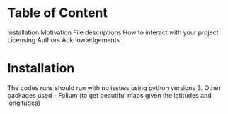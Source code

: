 # Table of Content
Installation
Motivation
File descriptions
How to interact with your project
Licensing
Authors
Acknowledgements

# Installation
The codes runs should run with no issues using python versions 3. Other packages used - Folium (to get beautiful maps given the latitudes and longitudes)
